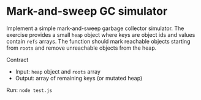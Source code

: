 # Mark-and-sweep GC simulator

Implement a simple mark-and-sweep garbage collector simulator. The exercise provides a small `heap` object where keys are object ids and values contain `refs` arrays. The function should mark reachable objects starting from `roots` and remove unreachable objects from the heap.

Contract

- Input: `heap` object and `roots` array
- Output: array of remaining keys (or mutated heap)

Run: `node test.js`
